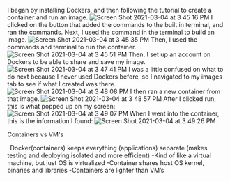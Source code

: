 I began by installing Dockers, and then following the tutorial to create a container and run an image. 
![Screen Shot 2021-03-04 at 3 45 16 PM](https://user-images.githubusercontent.com/49377469/110029504-89c92700-7d02-11eb-8698-389891455888.png)
I clicked on the button that added the commands to the built in terminal, and ran the commands. 
Next, I used the command in the terminal to build an image. 
![Screen Shot 2021-03-04 at 3 45 35 PM](https://user-images.githubusercontent.com/49377469/110029563-9cdbf700-7d02-11eb-956d-5cc8d1460ffc.png)
Then, I used the commands and terminal to run the container. 
![Screen Shot 2021-03-04 at 3 45 51 PM](https://user-images.githubusercontent.com/49377469/110029647-b7ae6b80-7d02-11eb-875d-3edbd72dcfb1.png)
Then, I set up an account on Dockers to be able to share and save my image.
![Screen Shot 2021-03-04 at 3 47 41 PM](https://user-images.githubusercontent.com/49377469/110029709-cb59d200-7d02-11eb-916e-0e4ab09bfc03.png)
I was a little confused on what to do next because I never used Dockers before, so I navigated to my images tab to see if what I created was there.
![Screen Shot 2021-03-04 at 3 48 08 PM](https://user-images.githubusercontent.com/49377469/110029804-ea586400-7d02-11eb-86e8-7c68c6a301a1.png)
I then ran a new container from that image.
![Screen Shot 2021-03-04 at 3 48 57 PM](https://user-images.githubusercontent.com/49377469/110029840-f7755300-7d02-11eb-9836-c8af7e25dc43.png)
After I clicked run, this is what popped up on my screen:
![Screen Shot 2021-03-04 at 3 49 07 PM](https://user-images.githubusercontent.com/49377469/110029882-03f9ab80-7d03-11eb-9ea4-a355593dcaea.png)
When I went into the container, this is the information I found:
![Screen Shot 2021-03-04 at 3 49 26 PM](https://user-images.githubusercontent.com/49377469/110029928-12e05e00-7d03-11eb-87e5-e56f9bf3fc1e.png)


Containers vs VM's

-Docker(containers) keeps everything (applications) separate (makes testing and deploying isolated and more efficient)
-Kind of like a virtual machine, but just OS is virtualized
-Container shares host OS kernel, binaries and libraries
-Containers are lighter than VM’s
